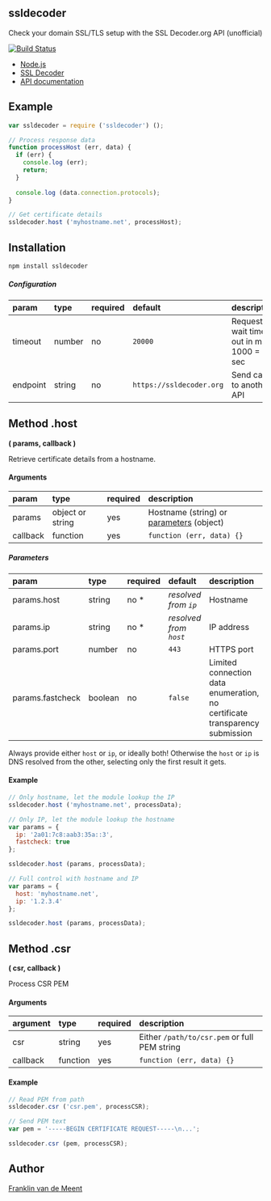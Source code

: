 ssldecoder
----------

Check your domain SSL/TLS setup with the SSL Decoder.org API (unofficial)

[![Build Status](https://travis-ci.org/fvdm/nodejs-ssldecoder.svg?branch=master)](https://travis-ci.org/fvdm/nodejs-ssldecoder)


* [Node.js](https://nodejs.org)
* [SSL Decoder](https://ssldecoder.org)
* [API documentation](https://github.com/RaymiiOrg/ssl-decoder/blob/master/README.md#json-api)


Example
-------

```js
var ssldecoder = require ('ssldecoder') ();

// Process response data
function processHost (err, data) {
  if (err) {
    console.log (err);
    return;
  }
  
  console.log (data.connection.protocols);
}

// Get certificate details
ssldecoder.host ('myhostname.net', processHost);
```


Installation
------------

`npm install ssldecoder`


##### Configuration

param    | type   | required | default                  | description
:--------|:-------|:---------|:-------------------------|:--------------------------------------
timeout  | number | no       | `20000`                  | Request wait time out in ms, 1000 = 1 sec
endpoint | string | no       | `https://ssldecoder.org` | Send calls to another API


Method .host
------------
**( params, callback )**

Retrieve certificate details from a hostname.


#### Arguments

param    | type             | required | description
:--------|:-----------------|:---------|:-------------------------------------------------------
params   | object or string | yes      | Hostname (string) or [parameters](#parameters) (object)
callback | function         | yes      | `function (err, data) {}`


##### Parameters

param            | type    | required | default                | description
:----------------|:--------|:---------|:-----------------------|:-------------------------------
params.host      | string  | no *     | _resolved from `ip`_   | Hostname
params.ip        | string  | no *     | _resolved from `host`_ | IP address
params.port      | number  | no       | `443`                  | HTTPS port
params.fastcheck | boolean | no       | `false`                | Limited connection data enumeration, no certificate transparency submission


Always provide either `host` or `ip`, or ideally both!
Otherwise the `host` or `ip` is DNS resolved from the other,
selecting only the first result it gets.


#### Example

```js
// Only hostname, let the module lookup the IP
ssldecoder.host ('myhostname.net', processData);

// Only IP, let the module lookup the hostname
var params = {
  ip: '2a01:7c8:aab3:35a::3',
  fastcheck: true
};

ssldecoder.host (params, processData);

// Full control with hostname and IP
var params = {
  host: 'myhostname.net',
  ip: '1.2.3.4'
};

ssldecoder.host (params, processData);
```


Method .csr
-----------
**( csr, callback )**

Process CSR PEM


#### Arguments

argument | type     | required | description
:--------|:---------|:---------|:--------------------------------------------
csr      | string   | yes      | Either `/path/to/csr.pem` or full PEM string
callback | function | yes      | `function (err, data) {}`


#### Example

```js
// Read PEM from path
ssldecoder.csr ('csr.pem', processCSR);

// Send PEM text
var pem = '-----BEGIN CERTIFICATE REQUEST-----\n...';

ssldecoder.csr (pem, processCSR);
```


Author
------

[Franklin van de Meent](https://frankl.in)
